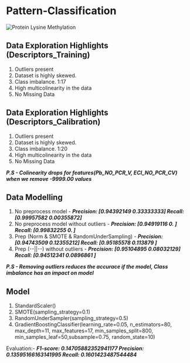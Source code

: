 # Pattern-Classification

![Protein Lysine Methylation](https://upload.wikimedia.org/wikipedia/commons/1/1d/Methylation-lysine.PNG)

## Data Exploration Highlights (Descriptors_Training)

1. Outliers present 
2. Dataset is highly skewed.
3. Class imbalance. 1:17
4. High multicolinearity in the data
5. No Missing Data

## Data Exploration Highlights (Descriptors_Calibration)

1. Outliers present 
2. Dataset is highly skewed.
3. Class imbalance. 1:20
4. High multicolinearity in the data
5. No Missing Data

***P.S - Colinearity drops for features(Pb_NO_PCR_V, ECI_NO_PCR_CV) when we remove -9999.00 values***

## Data Modelling

1. No preprocess model - ***Precision: [0.94392149 0.33333333] Recall: [0.99957582 0.00355872]***
2. No preprocess model without outliers - ***Precision: [0.94919116 0.        ] Recall: [0.99832255 0.        ]***
3. Prep (Norm & SMOTE & RandomUnderSampling) - ***Precision: [0.94743509 0.12355212] Recall: [0.95185578 0.113879  ]***
4. Prep (--||--) without outliers - ***Precision: [0.95104895 0.08032129] Recall: [0.94512341 0.0896861 ]***

***P.S - Removing outliers reduces the accurace if the model, Class imbalance has an impact on model***

## Model

1. StandardScaler()
2. SMOTE(sampling_strategy=0.1)
3. RandomUnderSampler(sampling_strategy=0.5)
4. GradientBoostingClassifier(learning_rate=0.05, n_estimators=80, max_depth=11, max_features=17, min_samples_split=800, min_samples_leaf=50,subsample=0.75, random_state=10)

Evaluation:- 
***F1-score: 0.14705882352941177
Precision: 0.13595166163141995
Recall: 0.1601423487544484***
